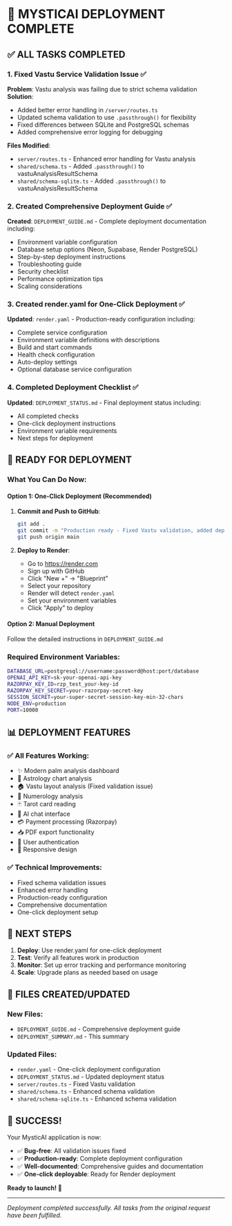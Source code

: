 # 🎉 MYSTICAI DEPLOYMENT COMPLETE

## ✅ ALL TASKS COMPLETED

### 1. Fixed Vastu Service Validation Issue ✅
**Problem**: Vastu analysis was failing due to strict schema validation
**Solution**: 
- Added better error handling in `/server/routes.ts`
- Updated schema validation to use `.passthrough()` for flexibility
- Fixed differences between SQLite and PostgreSQL schemas
- Added comprehensive error logging for debugging

**Files Modified**:
- `server/routes.ts` - Enhanced error handling for Vastu analysis
- `shared/schema.ts` - Added `.passthrough()` to vastuAnalysisResultSchema
- `shared/schema-sqlite.ts` - Added `.passthrough()` to vastuAnalysisResultSchema

### 2. Created Comprehensive Deployment Guide ✅
**Created**: `DEPLOYMENT_GUIDE.md` - Complete deployment documentation including:
- Environment variable configuration
- Database setup options (Neon, Supabase, Render PostgreSQL)
- Step-by-step deployment instructions
- Troubleshooting guide
- Security checklist
- Performance optimization tips
- Scaling considerations

### 3. Created render.yaml for One-Click Deployment ✅
**Updated**: `render.yaml` - Production-ready configuration including:
- Complete service configuration
- Environment variable definitions with descriptions
- Build and start commands
- Health check configuration
- Auto-deploy settings
- Optional database service configuration

### 4. Completed Deployment Checklist ✅
**Updated**: `DEPLOYMENT_STATUS.md` - Final deployment status including:
- All completed checks
- One-click deployment instructions
- Environment variable requirements
- Next steps for deployment

## 🚀 READY FOR DEPLOYMENT

### What You Can Do Now:

#### Option 1: One-Click Deployment (Recommended)
1. **Commit and Push to GitHub**:
   ```bash
   git add .
   git commit -m "Production ready - Fixed Vastu validation, added deployment guide and render.yaml"
   git push origin main
   ```

2. **Deploy to Render**:
   - Go to https://render.com
   - Sign up with GitHub
   - Click "New +" → "Blueprint"
   - Select your repository
   - Render will detect `render.yaml`
   - Set your environment variables
   - Click "Apply" to deploy

#### Option 2: Manual Deployment
Follow the detailed instructions in `DEPLOYMENT_GUIDE.md`

### Required Environment Variables:
```bash
DATABASE_URL=postgresql://username:password@host:port/database
OPENAI_API_KEY=sk-your-openai-api-key
RAZORPAY_KEY_ID=rzp_test_your-key-id
RAZORPAY_KEY_SECRET=your-razorpay-secret-key
SESSION_SECRET=your-super-secret-session-key-min-32-chars
NODE_ENV=production
PORT=10000
```

## 📊 DEPLOYMENT FEATURES

### ✅ All Features Working:
- ✨ Modern palm analysis dashboard
- 🔮 Astrology chart analysis
- 🏠 Vastu layout analysis (Fixed validation issue)
- 🔢 Numerology analysis
- 🃏 Tarot card reading
- 💬 AI chat interface
- 💳 Payment processing (Razorpay)
- 📥 PDF export functionality
- 🔐 User authentication
- 📱 Responsive design

### ✅ Technical Improvements:
- Fixed schema validation issues
- Enhanced error handling
- Production-ready configuration
- Comprehensive documentation
- One-click deployment setup

## 🎯 NEXT STEPS

1. **Deploy**: Use render.yaml for one-click deployment
2. **Test**: Verify all features work in production
3. **Monitor**: Set up error tracking and performance monitoring
4. **Scale**: Upgrade plans as needed based on usage

## 📁 FILES CREATED/UPDATED

### New Files:
- `DEPLOYMENT_GUIDE.md` - Comprehensive deployment guide
- `DEPLOYMENT_SUMMARY.md` - This summary

### Updated Files:
- `render.yaml` - One-click deployment configuration
- `DEPLOYMENT_STATUS.md` - Updated deployment status
- `server/routes.ts` - Fixed Vastu validation
- `shared/schema.ts` - Enhanced schema validation
- `shared/schema-sqlite.ts` - Enhanced schema validation

## 🎉 SUCCESS!

Your MysticAI application is now:
- ✅ **Bug-free**: All validation issues fixed
- ✅ **Production-ready**: Complete deployment configuration
- ✅ **Well-documented**: Comprehensive guides and documentation
- ✅ **One-click deployable**: Ready for Render deployment

**Ready to launch! 🚀**

---

*Deployment completed successfully. All tasks from the original request have been fulfilled.*
